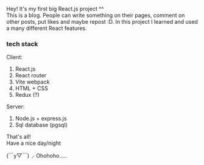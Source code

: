Hey! It's my first big React.js project ^^ <br>
This is a blog. People can write something on their pages, comment on other posts, put likes and maybe repost :D. In this project I learned and used a many different React features. <br>

### tech stack ###
Client: 
1. React.js
2. React router
3. Vite webpack
4. HTML + CSS
5. Redux (?)
   
Server:
1. Node.js + express.js
2. Sql database (pgsql)

That's all! <br>
Have a nice day/night <br>
<p>
   (￣y▽￣)╭ Ohohoho.....
</p>
        
